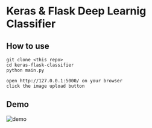 # Keras & Flask Deep Learnig Classifier
## How to use
```
git clone <this repo>
cd keras-flask-classifier
python main.py

open http://127.0.0.1:5000/ on your browser
click the image upload button
```
## Demo
![demo](https://github.com/harupy/keras-flask-classifier/blob/master/demo.gif)
